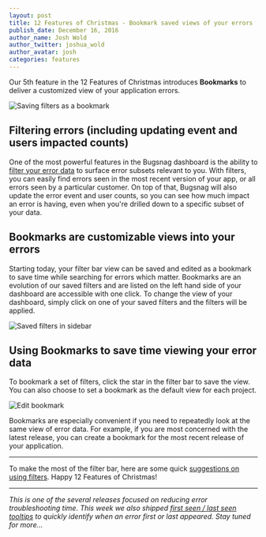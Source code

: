 ```yaml
---
layout: post
title: 12 Features of Christmas - Bookmark saved views of your errors
publish_date: December 16, 2016
author_name: Josh Wold
author_twitter: joshua_wold
author_avatar: josh
categories: features
---
```


Our 5th feature in the 12 Features of Christmas introduces **Bookmarks** to deliver a customized view of your application errors. 

![Saving filters as a bookmark](/img/posts/create-bookmark.gif)

## Filtering errors (including updating event and users impacted counts)

One of the most powerful features in the Bugsnag dashboard is the ability to [filter your error data](https://www.bugsnag.com/product/#precise-filtering) to surface error subsets relevant to you.  With filters, you can easily find errors seen in the most recent version of your app, or all errors seen by a particular customer. On top of that, Bugsnag will also update the error event and user counts, so you can see how much impact an error is having, even when you're drilled down to a specific subset of your data.

## Bookmarks are customizable views into your errors

Starting today, your filter bar view can be saved and edited as a bookmark to save time while searching for errors which matter. Bookmarks are an evolution of our saved filters and are listed on the left hand side of your dashboard are accessible with one click.  To change the view of your dashboard, simply click on one of your saved filters and the filters will be applied.

![Saved filters in sidebar](/img/posts/ie-users-bookmark.png)

## Using Bookmarks to save time viewing your error data

To bookmark a set of filters, click the star in the filter bar to save the view. You can also choose to set a bookmark as the default view for each project.

![Edit bookmark](/img/posts/edit-bookmark.png)

Bookmarks are especially convenient if you need to repeatedly look at the same view of error data. For example, if you are most concerned with the latest release, you can create a bookmark for the most recent release of your application.

---

To make the most of the filter bar, here are some quick [suggestions on using filters](https://blog.bugsnag.com/new-filter-bar-tips/). Happy 12 Features of Christmas!

---

*This is one of the several releases focused on reducing error troubleshooting time. This week we also shipped [first seen / last seen tooltips](https://blog.bugsnag.com/first-and-last-seen-error-tooltips/) to quickly identify when an error first or last appeared.  Stay tuned for more...*
